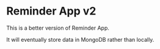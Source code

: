 # Reminder App v2

This is a better version of Reminder App.

It will eventually store data in MongoDB rather than locally.
